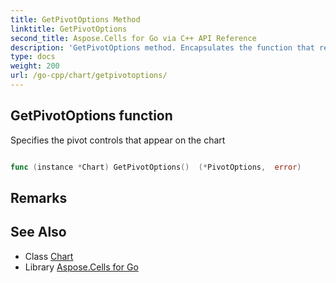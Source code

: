 ```yaml
---
title: GetPivotOptions Method 
linktitle: GetPivotOptions
second_title: Aspose.Cells for Go via C++ API Reference
description: 'GetPivotOptions method. Encapsulates the function that represents getpivotoptions in Go.'
type: docs
weight: 200
url: /go-cpp/chart/getpivotoptions/
---
```


## GetPivotOptions function

Specifies the pivot controls that appear on the chart

```go

func (instance *Chart) GetPivotOptions()  (*PivotOptions,  error) 

```

## Remarks


## See Also

* Class [Chart](../)
* Library [Aspose.Cells for Go](../../)
